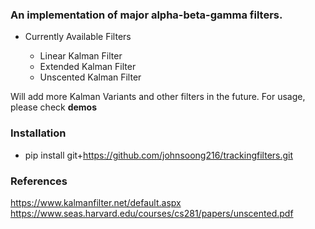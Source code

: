 ### An implementation of major alpha-beta-gamma filters.
- Currently Available Filters

  - Linear Kalman Filter
  - Extended Kalman Filter
  - Unscented Kalman Filter
  
 Will add more Kalman Variants and other filters in the future. For usage, please check **demos**

### Installation
- pip install git+https://github.com/johnsoong216/trackingfilters.git

### References
https://www.kalmanfilter.net/default.aspx
https://www.seas.harvard.edu/courses/cs281/papers/unscented.pdf
